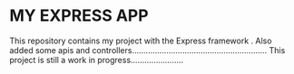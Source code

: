 MY EXPRESS APP
====
This repository contains my project with the Express framework .
Also  added some apis and controllers...........................................................
This project is still a work in progress.......................

